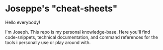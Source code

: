 # Joseppe's "cheat-sheets"

Hello everybody! 

I'm Joseph. This repo is my personal knowledge-base. Here you'll find code-snippets, technical documentation, and command references for the tools i personally use or play around with.
